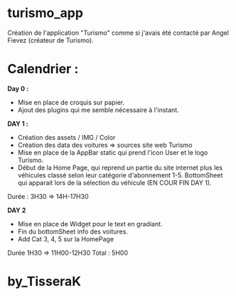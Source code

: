 # turismo_app

Création de l'application "Turismo" comme si j'avais été contacté par Angel Fievez (créateur de Turismo).

# Calendrier :
**Day 0 :** 
- Mise en place de croquis sur papier.
- Ajout des plugins qui me semble nécessaire à l'instant.

**DAY 1 :**
- Création des assets / IMG / Color
- Création des data des voitures => sources site web Turismo
- Mise en place de la AppBar static qui prend l'icon User et le logo Turismo.
- Début de la Home Page, qui reprend un partie du site internet plus les véhicules classé selon leur catégorie d'abonnement 1-5. BottomSheet qui apparait lors de la sélection du véhicule (EN COUR FIN DAY 1).

Durée : 3H30 => 14H-17H30

**DAY 2**
- Mise en place de Widget pour le text en gradiant.
- Fin du bottomSheet info des voitures.
- Add Cat 3, 4, 5 sur la HomePage

Durée 1H30 => 11H00-12H30
Total : 5H00


# by_TisseraK
